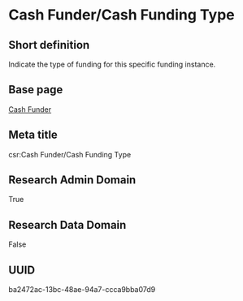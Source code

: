 # Cash Funder/Cash Funding Type
## Short definition
Indicate the type of funding for this specific funding instance.
## Base page
[Cash Funder](../../Objects/Cash%20Funder.md)
## Meta title
csr:Cash Funder/Cash Funding Type
## Research Admin Domain
True
## Research Data Domain
False
## UUID
ba2472ac-13bc-48ae-94a7-ccca9bba07d9
